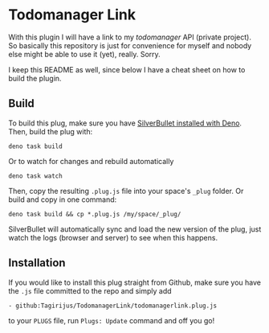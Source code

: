 # Todomanager Link

With this plugin I will have a link to my _todomanager_ API (private project). So basically this repository is just for convenience for myself and nobody else might be able to use it (yet), really. Sorry.

I keep this README as well, since below I have a cheat sheet on how to build the plugin.

## Build
To build this plug, make sure you have [SilverBullet installed with Deno](https://silverbullet.md/Install/Deno). Then, build the plug with:

```shell
deno task build
```

Or to watch for changes and rebuild automatically

```shell
deno task watch
```

Then, copy the resulting `.plug.js` file into your space's `_plug` folder. Or build and copy in one command:

```shell
deno task build && cp *.plug.js /my/space/_plug/
```

SilverBullet will automatically sync and load the new version of the plug, just watch the logs (browser and server) to see when this happens.

## Installation
If you would like to install this plug straight from Github, make sure you have the `.js` file committed to the repo and simply add

```
- github:Tagirijus/TodomanagerLink/todomanagerlink.plug.js
```

to your `PLUGS` file, run `Plugs: Update` command and off you go!
